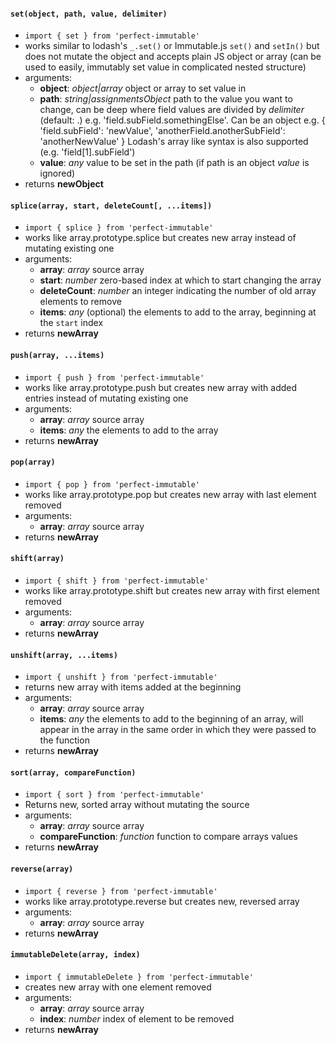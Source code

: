 #### `set(object, path, value, delimiter)`
 - `import { set } from 'perfect-immutable'`
 - works similar to lodash's `_.set()` or Immutable.js `set()` and `setIn()` but does not mutate the object and accepts plain JS object or array (can be used to easily, immutably set value in complicated nested structure)
 - arguments:
   - **object**: *object|array* object or array to set value in
   - **path**: *string|assignmentsObject* path to the value you want to change, can be deep where field values are divided by *delimiter* (default: .) e.g. 'field.subField.somethingElse'. Can be an object e.g. { 'field.subField': 'newValue', 'anotherField.anotherSubField': 'anotherNewValue' } Lodash's array like syntax is also supported (e.g. 'field\[1\].subField')
   - **value**: *any* value to be set in the path (if path is an object *value* is ignored)
 - returns **newObject**

#### `splice(array, start, deleteCount[, ...items])`
- `import { splice } from 'perfect-immutable'`
- works like array.prototype.splice but creates new array instead of mutating existing one
- arguments:
    - **array**: *array* source array
    - **start**: *number* zero-based index at which to start changing the array
    - **deleteCount**: *number* an integer indicating the number of old array elements to remove
    - **items**: *any* (optional) the elements to add to the array, beginning at the `start` index
- returns **newArray**

#### `push(array, ...items)`
- `import { push } from 'perfect-immutable'`
- works like array.prototype.push but creates new array with added entries instead of mutating existing one
- arguments:
    - **array**: *array* source array
    - **items**: *any* the elements to add to the array
- returns **newArray**

#### `pop(array)`
- `import { pop } from 'perfect-immutable'`
- works like array.prototype.pop but creates new array with last element removed
- arguments:
    - **array**: *array* source array
- returns **newArray**

#### `shift(array)`
- `import { shift } from 'perfect-immutable'`
- works like array.prototype.shift but creates new array with first element removed
- arguments:
    - **array**: *array* source array
- returns **newArray**

#### `unshift(array, ...items)`
- `import { unshift } from 'perfect-immutable'`
- returns new array with items added at the beginning
- arguments:
    - **array**: *array* source array
    - **items**: *any* the elements to add to the beginning of an array, will appear in the array in the same order in which they were passed to the function
- returns **newArray**

#### `sort(array, compareFunction)`
- `import { sort } from 'perfect-immutable'`
- Returns new, sorted array without mutating the source
- arguments:
    - **array**: *array* source array
    - **compareFunction**: *function* function to compare arrays values
- returns **newArray**

#### `reverse(array)`
- `import { reverse } from 'perfect-immutable'`
- works like array.prototype.reverse but creates new, reversed array
- arguments:
    - **array**: *array* source array
- returns **newArray**

#### `immutableDelete(array, index)`
- `import { immutableDelete } from 'perfect-immutable'`
- creates new array with one element removed
- arguments:
    - **array**: *array* source array
    - **index**: *number* index of element to be removed
- returns **newArray**
